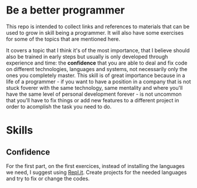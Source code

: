 # Be a better programmer

This repo is intended to collect links and references to materials that can be used to grow in skill being a programmer.
It will also have some exercises for some of the topics that are mentioned here.

It covers a topic that I think it's of the most importance, that I believe should also be trained in early steps but usually is only developed through experience and time: the **confidence** that you are able to deal and fix code on different technologies, languages and systems, not necessarily only the ones you completely master. This skill is of great importance because in a life of a programmer - if you want to have a position in a company that is not stuck foverer with the same technology, same mentality and where you'll have the same level of personal development forever - is not uncommon that you'll have to fix things or add new features to a different project in order to acomplish the task you need to do. 

# Skills

## Confidence

For the first part, on the first exercices, instead of installing the languages we need, I suggest using [Repl.it](https://repl.it/). Create projects for the needed languages and try to fix or change the codes.
